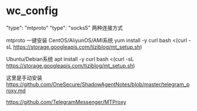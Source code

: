 # wc_config

"type": "mtproto"
"type": "socks5"
两种连接方式

mtproto 一键安装
CentOS/AliyunOS/AMI系统
yum install -y curl
bash <(curl -sL https://storage.googleapis.com/tiziblog/mt_setup.sh)

Ubuntu/Debian系统
apt install -y curl
bash <(curl -sL https://storage.googleapis.com/tiziblog/mt_setup.sh)

这里是手动安装
https://github.com/OneSecure/ShadowAgentNotes/blob/master/telegram_proxy.md

https://github.com/TelegramMessenger/MTProxy
